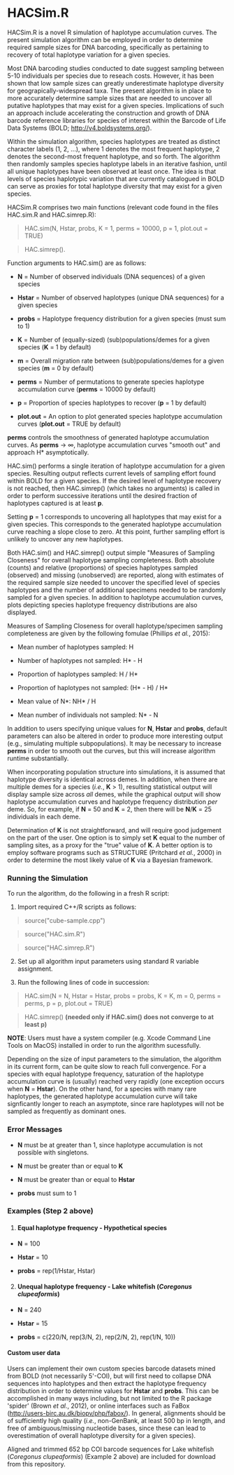 # HACSim.R

HACSim.R is a novel R simulation of haplotype accumulation curves. The present simulation algorithm can be employed in order to determine required sample sizes for DNA barcoding, specifically as pertaining to recovery of total haplotype variation for a given species.

Most DNA barcoding studies conducted to date suggest sampling between 5-10 individuals per species due to reseach costs. However, it has been shown that low sample sizes can greatly underestimate haplotype diversity for geograpically-widespread taxa. The present algorithm is in place to more accurately determine sample sizes that are needed to uncover all putative haplotypes that may exist for a given species. Implications of such an approach include accelerating the construction and growth of DNA barcode reference libraries for species of interest within the Barcode of Life Data Systems (BOLD; http://v4.boldsystems.org/).

Within the simulation algorithm, species haplotypes are treated as distinct character labels (1, 2, ...), where 1 denotes the most frequent haplotype, 2 denotes the second-most frequent haplotype, and so forth. The algorithm then randomly samples species haplotype labels in an iterative fashion, until all unique haplotypes have been observed at least once. The idea is that levels of species haplotypic variation that are currently catalogued in BOLD can serve as proxies for total haplotype diversity that may exist for a given species.

HACSim.R comprises two main functions (relevant code found in the files HAC.sim.R and HAC.simrep.R):

> HAC.sim(N, Hstar, probs, K = 1, perms = 10000, p = 1, plot.out = TRUE)

> HAC.simrep().

Function arguments to HAC.sim() are as follows:

* **N** = Number of observed individuals (DNA sequences) of a given species 

* **Hstar** = Number of observed haplotypes (unique DNA sequences) for a given species

* **probs** = Haplotype frequency distribution for a given species (must sum to 1)

* **K** = Number of (equally-sized) (sub)populations/demes for a given species (**K** = 1 by default)

* **m** = Overall migration rate between (sub)populations/demes for a given species (**m** = 0 by default)

* **perms** = Number of permutations to generate species haplotype accumulation curve (**perms** = 10000 by default)

* **p** = Proportion of species haplotypes to recover (**p** = 1 by default)

* **plot.out** = An option to plot generated species haplotype accumulation curves (**plot.out** = TRUE by default)

**perms** controls the smoothness of generated haplotype accumulation curves. As **perms** &rarr; &infin;, haplotype accumulation curves "smooth out" and approach H* asymptotically.

HAC.sim() performs a single iteration of haplotype accumulation for a given species. Resulting output reflects current levels of sampling effort found within BOLD for a given species. If the desired level of haplotype recovery is not reached, then HAC.simrep() (which takes no arguments) is called in order to perform successive iterations until the desired fraction of haplotypes captured is at least **p**.

Setting **p** = 1 corresponds to uncovering all haplotypes that may exist for a given species. This corresponds to the generated haplotype accumulation curve reaching a slope close to zero. At this point, further sampling effort is unlikely to uncover any new haplotypes. 

Both HAC.sim() and HAC.simrep() output simple "Measures of Sampling Closeness" for overall haplotype sampling completeness. Both absolute (counts) and relative (proportions) of species haplotypes sampled (observed) and missing (unobserved) are reported, along with estimates of the required sample size needed to uncover the specified level of species haplotypes and the number of additional specimens needed to be randomly sampled for a given species. In addition to haplotype accumulation curves, plots depicting species haplotype frequency distributions are also displayed. 

Measures of Sampling Closeness for overall haplotype/specimen sampling completeness are given by the following fomulae (Phillips *et al.*, 2015):

* Mean number of haplotypes sampled: H

* Number of haplotypes not sampled: H* - H

* Proportion of haplotypes sampled: H / H*

* Proportion of haplotypes not sampled: (H* - H) / H*

* Mean value of N*: NH* / H

* Mean number of individuals not sampled: N* - N

In addition to users specifying unique values for **N**, **Hstar** and **probs**, default parameters can also be altered in order to produce more interesting output (e.g., simulating multiple subpopulations). It may be necessary to increase **perms** in order to smooth out the curves, but this will increase algorithm runtime substantially. 

When incorporating population structure into simulations, it is assumed that haplotype diversity is identical across demes. In addition, when there are multiple demes for a species (*i.e.*, **K** > 1), resulting statistical output will display sample size across *all* demes, while the graphical output will show haplotype accumulation curves and haplotype frequency distribution *per* deme. So, for example, if **N** = 50 and **K** = 2, then there will be **N**/**K** = 25 individuals in each deme.

Determination of **K** is not straightforward, and will require good judgement on the part of the user. One option is to simply set **K** equal to the number of sampling sites, as a proxy for the "true" value of **K**. A better option is to employ software programs such as STRUCTURE (Pritchard *et al.*, 2000) in order to determine the most likely value of **K** via a Bayesian framework. 

### Running the Simulation ###

To run the algorithm, do the following in a fresh R script:

1. Import required C++/R scripts as follows:

> source("cube-sample.cpp")

> source("HAC.sim.R")

> source("HAC.simrep.R")

2. Set up all algorithm input parameters using standard R variable assignment. 

3. Run the following lines of code in succession:

> HAC.sim(N = N, Hstar = Hstar, probs = probs, K = K, m = 0, perms = perms, p = p, plot.out = TRUE)

> HAC.simrep() **(needed only if HAC.sim() does not converge to at least p)**

**NOTE**: Users must have a system compiler (e.g. Xcode Command Line Tools on MacOS) installed in order to run the algorithm sucessfully.  

Depending on the size of input parameters to the simulation, the algorithm in its current form, can be quite slow to reach full convergence. For a species with equal haplotype frequency, saturation of the haplotype accumulation curve is (usually) reached very rapidly (one exception occurs when **N** = **Hstar**). On the other hand, for a species with many rare haplotypes, the generated haplotype accumulation curve will take signficantly longer to reach an asymptote, since rare haplotypes will not be sampled as frequently as dominant ones.

### Error Messages ###

* **N** must be at greater than 1, since haplotype accumulation is not possible with singletons.

* **N** must be greater than or equal to **K**

* **N** must be greater than or equal to **Hstar**

* **probs** must sum to 1

### Examples (Step 2 above) ###

1. #### Equal haplotype frequency - Hypothetical species ####

* **N** = 100

* **Hstar** = 10

* **probs** = rep(1/Hstar, Hstar)

2. #### Unequal haplotype frequency - Lake whitefish (*Coregonus clupeaformis*) ####

* **N** = 240
 
* **Hstar** = 15 
 
* **probs** = c(220/N, rep(3/N, 2), rep(2/N, 2), rep(1/N, 10))


#### Custom user data ####

Users can implement their own custom species barcode datasets mined from BOLD (not necessarily 5'-COI), but will first need to collapse DNA sequences into haplotypes and then extract the haplotype frequency distribution in order to determine values for **Hstar** and **probs**. This can be accomplished in many ways including, but not limited to the R package 'spider' (Brown *et al.*, 2012), or online interfaces such as FaBox (http://users-birc.au.dk/biopv/php/fabox/). In general, alignments should be of sufficiently high quality (*i.e.*, non-GenBank, at least 500 bp in length, and free of ambiguous/missing nucleotide bases, since these can lead to overestimation of overall haplotype diversity for a given species).

Aligned and trimmed 652 bp COI barcode sequences for Lake whitefish (*Coregonus clupeaformis*) (Example 2 above) are included for download from this repository.
